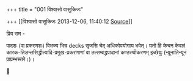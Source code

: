 +++
title = "001 विश्वासो वासुकिजः"

+++
[[विश्वासो वासुकिजः	2013-12-06, 11:40:12 [Source](https://groups.google.com/g/samskrita/c/b6o94LtciB4)]]



प्रिय राम -

  

पादशः (वा प्रकरणशः) विभज्य भिन्न decks सृजसि चेद् अधिकोपयोगाय भवेत्। यतो हि केचन केवलं कारक-तिङन्तसिद्धीत्यादि-प्रमुख-प्रकरणाणां वा तत्सम्बद्धपादानां कण्ठस्थीकरणम् इच्छेयुः (न्य़ूनातिन्यूनं प्राप्रम्भस्तरे।)।



